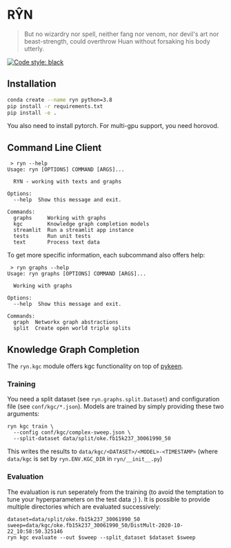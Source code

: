 # RŶN

> But no wizardry nor spell, neither fang nor venom, nor devil's art
> nor beast-strength, could overthrow Huan without forsaking his body
> utterly.

[![Code style: black](https://img.shields.io/badge/code%20style-black-000000.svg)](https://github.com/psf/black)

## Installation

```bash
conda create --name ryn python=3.8
pip install -r requirements.txt
pip install -e .
```

You also need to install pytorch. For multi-gpu support, you need horovod.


## Command Line Client

```
 > ryn --help
Usage: ryn [OPTIONS] COMMAND [ARGS]...

  RYN - working with texts and graphs

Options:
  --help  Show this message and exit.

Commands:
  graphs     Working with graphs
  kgc        Knowledge graph completion models
  streamlit  Run a streamlit app instance
  tests      Run unit tests
  text       Process text data
```

To get more specific information, each subcommand also offers help:

```
 > ryn graphs --help
Usage: ryn graphs [OPTIONS] COMMAND [ARGS]...

  Working with graphs

Options:
  --help  Show this message and exit.

Commands:
  graph  Networkx graph abstractions
  split  Create open world triple splits
```


## Knowledge Graph Completion

The `ryn.kgc` module offers kgc functionality on top of
[pykeen](https://github.com/pykeen/pykeen).


### Training

You need a split dataset (see `ryn.graphs.split.Dataset`) and
configuration file (see `conf/kgc/*.json`). Models are trained by
simply providing these two arguments:

```
ryn kgc train \
  --config conf/kgc/complex-sweep.json \
  --split-dataset data/split/oke.fb15k237_30061990_50
```

This writes the results to `data/kgc/<DATASET>/<MODEL>-<TIMESTAMP>`
(where `data/kgc` is set by `ryn.ENV.KGC_DIR` in `ryn/__init__.py`)


### Evaluation

The evaluation is run seperately from the training (to avoid the
temptation to tune your hyperparameters on the test data ;) ). It is
possible to provide multiple directories which are evaluated
successively:

```
dataset=data/split/oke.fb15k237_30061990_50
sweep=data/kgc/oke.fb15k237_30061990_50/DistMult-2020-10-22_10:58:50.325146
ryn kgc evaluate --out $sweep --split_dataset $dataset $sweep
```
